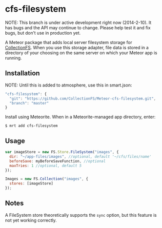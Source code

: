 cfs-filesystem
=========================

NOTE: This branch is under active development right now (2014-2-10). It has
bugs and the API may continue to change. Please help test it and fix bugs,
but don't use in production yet.

A Meteor package that adds local server filesystem storage for
[CollectionFS](https://github.com/CollectionFS/Meteor-CollectionFS). When you
use this storage adapter, file data is stored in a directory of your choosing
on the same server on which your Meteor app is running.

## Installation

NOTE: Until this is added to atmosphere, use this in smart.json:

```js
"cfs-filesystem": {
  "git": "https://github.com/CollectionFS/Meteor-cfs-filesystem.git",
  "branch": "master"
}
```

Install using Meteorite. When in a Meteorite-managed app directory, enter:

```
$ mrt add cfs-filesystem
```

## Usage

```js
var imageStore = new FS.Store.FileSystem("images", {
  dir: "~/app-files/images", //optional, default '~/cfs/files/name'
  beforeSave: myBeforeSaveFunction, //optional
  maxTries: 1 //optional, default 5
});

Images = new FS.Collection("images", {
  stores: [imageStore]
});
```

## Notes

A FileSystem store theoretically supports the `sync` option, but this feature
is not yet working correctly.